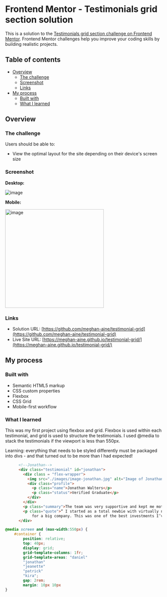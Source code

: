 # Frontend Mentor - Testimonials grid section solution

This is a solution to the [Testimonials grid section challenge on Frontend Mentor](https://www.frontendmentor.io/challenges/testimonials-grid-section-Nnw6J7Un7). Frontend Mentor challenges help you improve your coding skills by building realistic projects. 

## Table of contents

- [Overview](#overview)
  - [The challenge](#the-challenge)
  - [Screenshot](#screenshot)
  - [Links](#links)
- [My process](#my-process)
  - [Built with](#built-with)
  - [What I learned](#what-i-learned)



## Overview

### The challenge

Users should be able to:

- View the optimal layout for the site depending on their device's screen size

### Screenshot

**Desktop:**

![image](https://github.com/user-attachments/assets/be6bb502-a104-41df-b17a-e609875542a5)

**Mobile:**

<img width="317" alt="image" src="https://github.com/user-attachments/assets/14ce61d6-b4a2-4d45-8418-5d9cd35ab665">



### Links

- Solution URL: [https://github.com/meghan-aine/testimonial-grid](https://github.com/meghan-aine/testimonial-grid)
- Live Site URL: [https://meghan-aine.github.io/testimonial-grid/](https://meghan-aine.github.io/testimonial-grid/)

## My process

### Built with

- Semantic HTML5 markup
- CSS custom properties
- Flexbox
- CSS Grid
- Mobile-first workflow


### What I learned

This was my first project using flexbox and grid. Flexbox is used within each testimonial, and grid is used to structure the testimonials. I used @media to stack the testimonials if the viewport is less than 550px.

Learning: everything that needs to be styled differently must be packaged into divs - and that turned out to be more than I had expected!

```html
      <!--Jonathan-->
      <div class="testimonial" id="jonathan">
        <div class = "flex-wrapper">
          <img src="./images/image-jonathan.jpg" alt="Image of Jonathan Walters" class="profile_pic"/>
          <div class="profile">
            <p class="name">Jonathan Walters</p>
            <p class="status">Verified Graduate</p>
          </div>  
        </div>  
        <p class="summary">The team was very supportive and kept me motivated</p>
        <p class="quote">“ I started as a total newbie with virtually no coding skills. I now work as a mobile engineer 
            for a big company. This was one of the best investments I’ve made in myself. ”</p>
      </div>
```
```css
@media screen and (max-width:550px) {
    #container {
        position: relative;
        top: 40px;
        display: grid;
        grid-template-columns: 1fr;
        grid-template-areas: "daniel"
        "jonathan"
        "jeanette"
        "patrick"
        "kira";
        gap: 2rem;
        margin: 10px 10px
}
```

